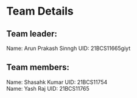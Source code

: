 
# Team Details
## Team leader:
Name: Arun Prakash Sinngh
UID: 21BCS11665giyt

## Team members:
Name: Shasahk Kumar
UID: 21BCS11754
 <br/>
Name: Yash Raj
UID: 21BCS11765


